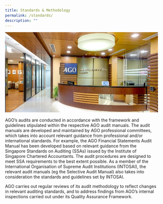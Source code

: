 ```yaml
---
title: Standards & Methodology
permalink: /standards/
description: ""
---
```

![](/images/AGOEntrance.jpg)

AGO’s audits are conducted in accordance with the framework and guidelines stipulated within the respective AGO audit manuals. The audit manuals are developed and maintained by AGO professional committees, which takes into account relevant guidance from professional and/or international standards. For example, the AGO Financial Statements Audit Manual has been developed based on relevant guidance from the Singapore Standards on Auditing (SSAs) issued by the Institute of Singapore Chartered Accountants. The audit procedures are designed to meet SSA requirements to the best extent possible. As a member of the International Organisation of Supreme Audit Institutions (INTOSAI), the relevant audit manuals (eg the Selective Audit Manual) also takes into consideration the standards and guidelines set by INTOSAI.

AGO carries out regular reviews of its audit methodology to reflect changes in relevant auditing standards, and to address findings from AGO’s internal inspections carried out under its Quality Assurance Framework.